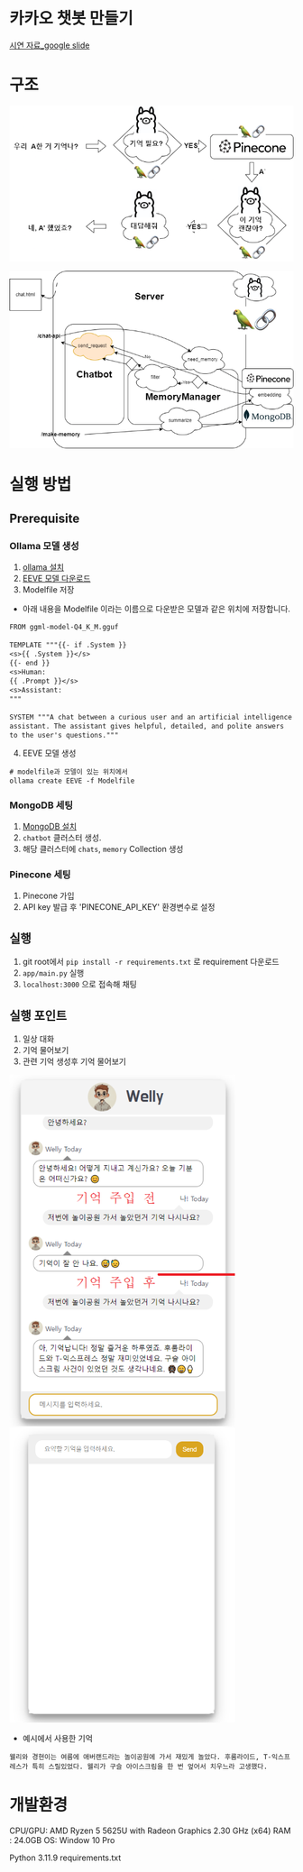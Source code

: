 # 카카오 챗봇 만들기

[시연 자료_google slide](https://docs.google.com/presentation/d/1Xgu3ytEaByc1C_hbBj7ccZ5kETswbcycqMETppsvkNE/edit?usp=sharing)

# 구조
![구조2](./readme_image/struct2.png)

![구조](./readme_image/struct.png)

# 실행 방법
## Prerequisite
### Ollama 모델 생성
1. [ollama 설치](https://ollama.com/)
2. [EEVE 모델 다운로드](https://huggingface.co/heegyu/EEVE-Korean-Instruct-10.8B-v1.0-GGUF/blob/main/ggml-model-Q4_K_M.gguf)
3. Modelfile 저장
* 아래 내용을 Modelfile 이라는 이름으로 다운받은 모델과 같은 위치에 저장합니다.
```
FROM ggml-model-Q4_K_M.gguf

TEMPLATE """{{- if .System }}
<s>{{ .System }}</s>
{{- end }}
<s>Human:
{{ .Prompt }}</s>
<s>Assistant:
"""

SYSTEM """A chat between a curious user and an artificial intelligence assistant. The assistant gives helpful, detailed, and polite answers to the user's questions."""
```
4. EEVE 모델 생성
```
# modelfile과 모델이 있는 위치에서
ollama create EEVE -f Modelfile
```
### MongoDB 세팅
1. [MongoDB 설치](https://www.mongodb.com/ko-kr/docs/manual/installation/)
2. `chatbot` 클러스터 생성.
3. 해당 클러스터에 `chats`, `memory` Collection 생성

### Pinecone 세팅
1. Pinecone 가입
2. API key 발급 후 'PINECONE_API_KEY' 환경변수로 설정

## 실행
1. git root에서 `pip install -r requirements.txt` 로 requirement 다운로드
2. `app/main.py` 실행
3. `localhost:3000` 으로 접속해 채팅

## 실행 포인트
1. 일상 대화
2. 기억 물어보기
3. 관련 기억 생성후 기억 물어보기

<img src="./readme_image/test.png" width="400">
<img src="./readme_image/test2.png" width="400">

* 예시에서 사용한 기억
```
웰리와 경현이는 여름에 애버랜드라는 놀이공원에 가서 재밌게 놀았다. 후룸라이드, T-익스프레스가 특히 스릴있었다. 웰리가 구슬 아이스크림을 한 번 엎어서 치우느라 고생했다.
```


# 개발환경
CPU/GPU: AMD Ryzen 5 5625U with Radeon Graphics 2.30 GHz (x64)
RAM : 24.0GB
OS: Window 10 Pro

Python 3.11.9
requirements.txt